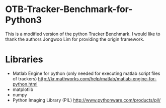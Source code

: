 # OTB-Tracker-Benchmark-for-Python3
This is a modified version of the python Tracker Benchmark. I would like to thank the authors Jongwoo Lim for providing the origin framework.
# Libraries
* Matlab Engine for python (only needed for executing matlab script files of trackers)
http://kr.mathworks.com/help/matlab/matlab-engine-for-python.html
* matplotlib
* numpy
* Python Imaging Library (PIL)
http://www.pythonware.com/products/pil/

